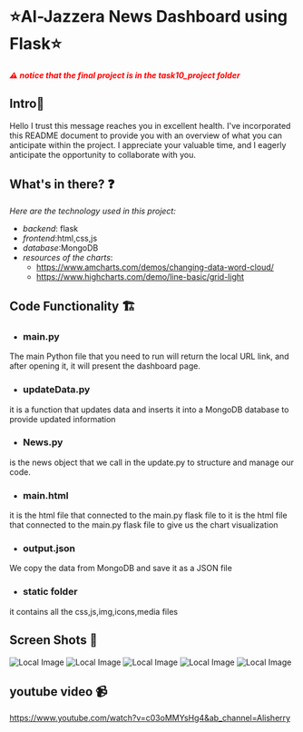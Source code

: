 # ⭐Al-Jazzera News Dashboard using Flask⭐

<span style="color: red; font-weight: bold;">*⚠ notice that the final project is in the task10_project folder*</span> 
## Intro🌟
Hello I trust this message reaches you in excellent health. I've incorporated this README document to provide you with an overview of what you can anticipate within the project. I appreciate your valuable time, and I eagerly anticipate the opportunity to collaborate with you.
## What's in there? ❓

*Here are the technology used in this project:*

- *backend*: flask
- *frontend*:html,css,js
- *database*:MongoDB
- *resources of the charts*:
    - https://www.amcharts.com/demos/changing-data-word-cloud/
    - https://www.highcharts.com/demo/line-basic/grid-light
## Code Functionality 🏗️

- ### main.py
The main Python file that you need to run will return the local URL link, and after opening it, it will present the dashboard page.
- ### updateData.py
it is a function that updates data and inserts it into a MongoDB database to provide updated information
- ### News.py
is the news object that we call in the update.py to structure and manage our code.
- ### main.html
it is the html file that connected to the main.py flask file to it is the html file that connected to the main.py flask file to give us the chart visualization
- ### output.json
We copy the data from MongoDB and save it as a JSON file
- ### static folder
it contains all the css,js,img,icons,media files

## Screen Shots 📸
![Local Image](static/img/1.PNG)
![Local Image](static/img/2.PNG)
![Local Image](static/img/3.PNG)
![Local Image](static/img/4.PNG)
![Local Image](static/img/5.PNG)

## youtube video 📹
https://www.youtube.com/watch?v=c03oMMYsHg4&ab_channel=Alisherry